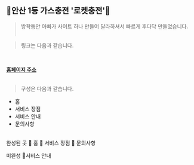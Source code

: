 ## 💨안산 1등 가스충전 '로켓충전'💨

>방학동안 아빠가 사이트 하나 만들어 달라하셔서 빠르게 후다닥 만들었습니다.
<br><br>

>링크는 다음과 같습니다.
<br>

**[홈페이지 주소](www.rocketgas.gs)**
<br>
<br>
>구성은 다음과 같습니다.

* 홈
* 서비스 장점
* 서비스 안내
* 문의사항
<br><br>

완성된 곳
🥇 홈
🥇 서비스 장점
🥇 문의사항

미완성
🥈서비스 안내
